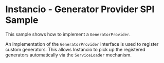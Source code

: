 # Instancio - Generator Provider SPI Sample

This sample shows how to implement a `GeneratorProvider`.

An implementation of the `GeneratorProvider` interface is used to register
custom generators. This allows Instancio to pick up the registered generators
automatically via the `ServiceLoader` mechanism.
